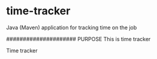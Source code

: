 # time-tracker
Java (Maven) application for tracking time on the job

#####################
PURPOSE
This is time tracker

Time tracker
